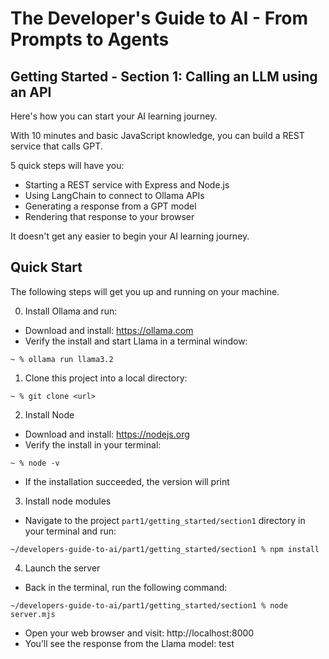 # The Developer's Guide to AI - From Prompts to Agents

## Getting Started - Section 1: Calling an LLM using an API

Here's how you can start your AI learning journey.

With 10 minutes and basic JavaScript knowledge, you can build a REST service that calls GPT.

5 quick steps will have you:

- Starting a REST service with Express and Node.js
- Using LangChain to connect to Ollama APIs
- Generating a response from a GPT model
- Rendering that response to your browser

It doesn't get any easier to begin your AI learning journey.

## Quick Start

The following steps will get you up and running on your machine.

0. Install Ollama and run:

- Download and install: https://ollama.com
- Verify the install and start Llama in a terminal window:

```
~ % ollama run llama3.2
```

1. Clone this project into a local directory:

```
~ % git clone <url>
```

2. Install Node

- Download and install: https://nodejs.org
- Verify the install in your terminal:

```
~ % node -v
```

- If the installation succeeded, the version will print

3. Install node modules

- Navigate to the project `part1/getting_started/section1` directory in your terminal and run:

```
~/developers-guide-to-ai/part1/getting_started/section1 % npm install
```

4.  Launch the server

- Back in the terminal, run the following command:

```
~/developers-guide-to-ai/part1/getting_started/section1 % node server.mjs
```

- Open your web browser and visit: http://localhost:8000
- You’ll see the response from the Llama model:  test